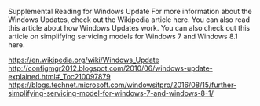 Supplemental Reading for Windows Update
For more information about the Windows Updates, check out the Wikipedia article here. You can also read this article about how Windows Updates work. You can also check out this article on simplifying servicing models for Windows 7 and Windows 8.1 here.

https://en.wikipedia.org/wiki/Windows_Update
http://configmgr2012.blogspot.com/2010/06/windows-update-explained.html#_Toc210097879
https://blogs.technet.microsoft.com/windowsitpro/2016/08/15/further-simplifying-servicing-model-for-windows-7-and-windows-8-1/